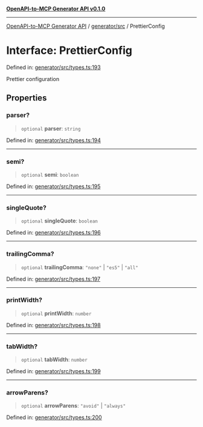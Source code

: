 [**OpenAPI-to-MCP Generator API v0.1.0**](../../../README.md)

***

[OpenAPI-to-MCP Generator API](../../../modules.md) / [generator/src](../README.md) / PrettierConfig

# Interface: PrettierConfig

Defined in: [generator/src/types.ts:193](https://github.com/salacoste/openapi-mcp-generator/blob/fda5c6400a831cddbad9eacd652e11b2f7410b22/packages/generator/src/types.ts#L193)

Prettier configuration

## Properties

### parser?

> `optional` **parser**: `string`

Defined in: [generator/src/types.ts:194](https://github.com/salacoste/openapi-mcp-generator/blob/fda5c6400a831cddbad9eacd652e11b2f7410b22/packages/generator/src/types.ts#L194)

***

### semi?

> `optional` **semi**: `boolean`

Defined in: [generator/src/types.ts:195](https://github.com/salacoste/openapi-mcp-generator/blob/fda5c6400a831cddbad9eacd652e11b2f7410b22/packages/generator/src/types.ts#L195)

***

### singleQuote?

> `optional` **singleQuote**: `boolean`

Defined in: [generator/src/types.ts:196](https://github.com/salacoste/openapi-mcp-generator/blob/fda5c6400a831cddbad9eacd652e11b2f7410b22/packages/generator/src/types.ts#L196)

***

### trailingComma?

> `optional` **trailingComma**: `"none"` \| `"es5"` \| `"all"`

Defined in: [generator/src/types.ts:197](https://github.com/salacoste/openapi-mcp-generator/blob/fda5c6400a831cddbad9eacd652e11b2f7410b22/packages/generator/src/types.ts#L197)

***

### printWidth?

> `optional` **printWidth**: `number`

Defined in: [generator/src/types.ts:198](https://github.com/salacoste/openapi-mcp-generator/blob/fda5c6400a831cddbad9eacd652e11b2f7410b22/packages/generator/src/types.ts#L198)

***

### tabWidth?

> `optional` **tabWidth**: `number`

Defined in: [generator/src/types.ts:199](https://github.com/salacoste/openapi-mcp-generator/blob/fda5c6400a831cddbad9eacd652e11b2f7410b22/packages/generator/src/types.ts#L199)

***

### arrowParens?

> `optional` **arrowParens**: `"avoid"` \| `"always"`

Defined in: [generator/src/types.ts:200](https://github.com/salacoste/openapi-mcp-generator/blob/fda5c6400a831cddbad9eacd652e11b2f7410b22/packages/generator/src/types.ts#L200)
